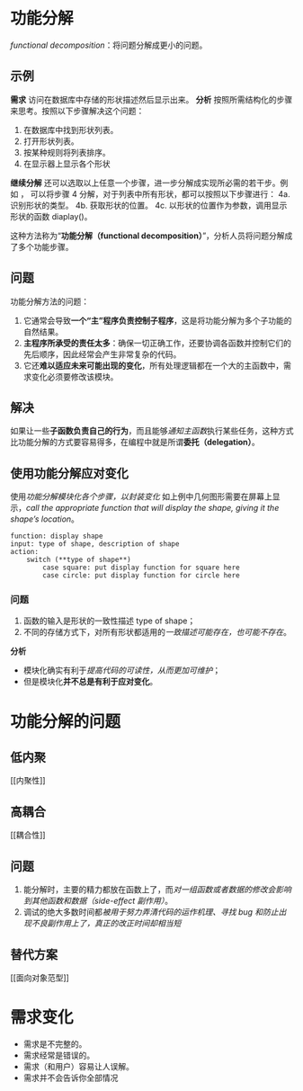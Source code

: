 # 功能分解
*functional decomposition*：将问题分解成更小的问题。

## 示例
**需求**
访问在数据库中存储的形状描述然后显示出来。
**分析**
按照所需结构化的步骤来思考。按照以下步骤解决这个问题：
1. 在数据库中找到形状列表。 
2. 打开形状列表。 
3. 按某种规则将列表排序。
4. 在显示器上显示各个形状

**继续分解**
还可以选取以上任意一个步骤，进一步分解成实现所必需的若干步。例如 ， 可以将步骤 4 分解，对于列表中所有形状，都可以按照以下步骤进行： 
4a. 识别形状的类型。 
4b. 获取形状的位置。 
4c. 以形状的位置作为参数，调用显示形状的函数 diaplay()。

这种方法称为“**功能分解（functional decomposition）**”，分析人员将问题分解成了多个功能步骤。

## 问题
功能分解方法的问题：
1. 它通常会导致**一个“主”程序负责控制子程序**，这是将功能分解为多个子功能的自然结果。
2. **主程序所承受的责任太多**：确保一切正确工作，还要协调各函数并控制它们的先后顺序，因此经常会产生非常复杂的代码。
3. 它还**难以适应未来可能出现的变化**，所有处理逻辑都在一个大的主函数中，需求变化必须要修改该模块。

## 解决
如果让一些**子函数负责自己的行为**，而且能够*通知主函数*执行某些任务，这种方式比功能分解的方式要容易得多，在编程中就是所谓**委托（delegation）**。


## 使用功能分解应对变化
使用*功能分解模块化各个步骤，以封装变化*
如上例中几何图形需要在屏幕上显示，*call the appropriate function that will display the shape, giving it the shape’s location*。
```plaintext
function: display shape 
input: type of shape, description of shape 
action: 
	switch (**type of shape**) 
		case square: put display function for square here 
		case circle: put display function for circle here
```

### 问题
1. 函数的输入是形状的一致性描述 type of shape；
2. 不同的存储方式下，对所有形状都适用的*一致描述可能存在，也可能不存在*。

**分析**
- 模块化确实有利于*提高代码的可读性，从而更加可维护*；
- 但是模块化**并不总是有利于应对变化**。

# 功能分解的问题
## 低内聚
[[内聚性]]

## 高耦合
[[耦合性]]


## 问题
1. 能分解时，主要的精力都放在函数上了，而*对一组函数或者数据的修改会影响到其他函数和数据（side-effect 副作用）*。
2. 调试的绝大多数时间都*被用于努力弄清代码的运作机理、寻找 bug 和防止出现不良副作用上了，真正的改正时间却相当短*

## 替代方案
[[面向对象范型]]

# 需求变化
- 需求是不完整的。
- 需求经常是错误的。 
- 需求（和用户）容易让人误解。
- 需求并不会告诉你全部情况



